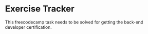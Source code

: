 # Exercise Tracker

This freecodecamp task needs to be solved for getting the back-end developer certification.
